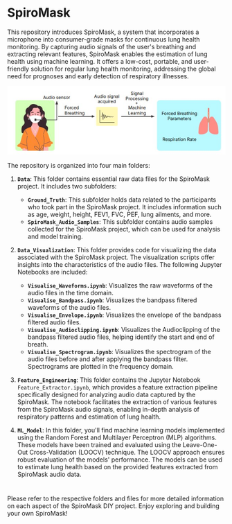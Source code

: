 # SpiroMask

This repository introduces SpiroMask, a system that incorporates a microphone into consumer-grade masks for continuous lung health monitoring. By capturing audio signals of the user's breathing and extracting relevant features, SpiroMask enables the estimation of lung health using machine learning. It offers a low-cost, portable, and user-friendly solution for regular lung health monitoring, addressing the global need for prognoses and early detection of respiratory illnesses.

![Spirometry](./intro.jpg)

The repository is organized into four main folders:

1. **`Data`**: This folder contains essential raw data files for the SpiroMask project. It includes two subfolders:
   - **`Ground_Truth`**: This subfolder holds data related to the participants who took part in the SpiroMask project. It includes information such as age, weight, height, FEV1, FVC, PEF, lung ailments, and more.
   - **`SpiroMask_Audio_Samples`**: This subfolder contains audio samples collected for the SpiroMask project, which can be used for analysis and model training.

2. **`Data_Visualization`**: This folder provides code for visualizing the data associated with the SpiroMask project. The visualization scripts offer insights into the characteristics of the audio files. The following Jupyter Notebooks are included:
   - **`Visualise_Waveforms.ipynb`**: Visualizes the raw waveforms of the audio files in the time domain.
   - **`Visualise_Bandpass.ipynb`**: Visualizes the bandpass filtered waveforms of the audio files.
   - **`Visualise_Envelope.ipynb`**: Visualizes the envelope of the bandpass filtered audio files.
   - **`Visualise_Audioclipping.ipynb`**: Visualizes the Audioclipping of the bandpass filtered audio files, helping identify the start and end of breath.
   - **`Visualise_Spectrogram.ipynb`**: Visualizes the spectrogram of the audio files before and after applying the bandpass filter. Spectrograms are plotted in the frequency domain.

3. **`Feature_Engineering`**: This folder contains the Jupyter Notebook `Feature_Extractor.ipynb`, which provides a feature extraction pipeline specifically designed for analyzing audio data captured by the SpiroMask. The notebook facilitates the extraction of various features from the SpiroMask audio signals, enabling in-depth analysis of respiratory patterns and estimation of lung health.

4. **`ML_Model`**: In this folder, you'll find machine learning models implemented using the Random Forest and Multilayer Perceptron (MLP) algorithms. These models have been trained and evaluated using the Leave-One-Out Cross-Validation (LOOCV) technique. The LOOCV approach ensures robust evaluation of the models' performance. The models can be used to estimate lung health based on the provided features extracted from SpiroMask audio data.

#

Please refer to the respective folders and files for more detailed information on each aspect of the SpiroMask DIY project. Enjoy exploring and building your own SpiroMask!

#